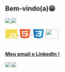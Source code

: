## Bem-vindo(a)😁

 <div>
   <a href="https://github.com/francisco-mpinheiro">
   <img height="180em" src="https://github-readme-stats.vercel.app/api?username=francisco-mpinheiro&show_icons=true&theme=dark&include_all_commits=true&count_private=true"/>
   <img height="180em" src="https://github-readme-stats.vercel.app/api/top-langs/?username=francisco-mpinheiro&layout=compact&langs_count=6&theme=dark"/>
</div>
    
<div style="display: inline_block"><br>
  <img align="center" alt="Js" height="30" width="40" src="https://raw.githubusercontent.com/devicons/devicon/master/icons/javascript/javascript-plain.svg">
  <img align="center" alt="HTML" height="30" width="40" src="https://raw.githubusercontent.com/devicons/devicon/master/icons/html5/html5-original.svg">
  <img align="center" alt="CSS" height="30" width="40" src="https://raw.githubusercontent.com/devicons/devicon/master/icons/css3/css3-original.svg">
  <img align="center" alta="Python" height="30" width="40" src="https://cdn.jsdelivr.net/gh/devicons/devicon@latest/icons/python/python-original.svg">
          
           
                  
          
</div>
 
<br>
 
### Meu email e LinkedIn ! 
 
<div> 
  
  
 
  <a href = "franciscopb503@gmail.com"><img src="https://img.shields.io/badge/-Gmail-%23333?style=for-the-badge&logo=gmail&logoColor=white" target="_blank"></a>
  <a href="https://www.linkedin.com/in/francisco-matheus-8261a0335/" target="_blank"><img src="https://img.shields.io/badge/-LinkedIn-%230077B5?style=for-the-badge&logo=linkedin&logoColor=white" target="_blank"></a>
</div>
